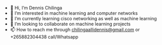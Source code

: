 - 👋 Hi, I’m Dennis Chilinga
- 👀 I’m interested in machine learning and computer networks
- 🌱 I’m currently learning cisco networking as well as machine learning
- 💞️ I’m looking to collaborate on machine learning projects
- 📫 How to reach me through chilingaallidennis@gmail.com or +265882304438 call/Whatsapp

<!---
chilingaallidennis/chilingaallidennis is a ✨ special ✨ repository because its `README.md` (this file) appears on your GitHub profile.
You can click the Preview link to take a look at your changes.
--->

